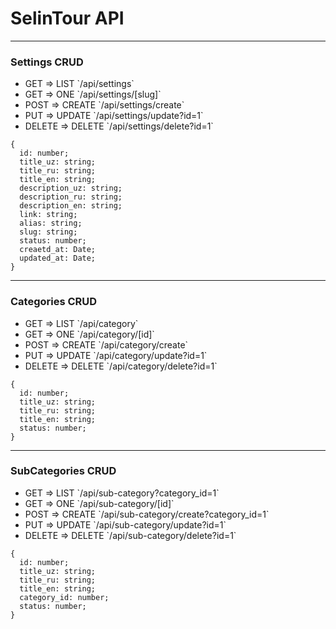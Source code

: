 # SelinTour API

<hr />

### Settings CRUD

<ul>
  <li>GET => LIST `/api/settings`</li>
  <li>GET => ONE `/api/settings/[slug]`</li>
  <li>POST => CREATE `/api/settings/create`</li>
  <li>PUT => UPDATE `/api/settings/update?id=1`</li>
  <li>DELETE => DELETE `/api/settings/delete?id=1`</li>
</ul>

```JS
{
  id: number;
  title_uz: string;
  title_ru: string;
  title_en: string;
  description_uz: string;
  description_ru: string;
  description_en: string;
  link: string;
  alias: string;
  slug: string;
  status: number;
  creaetd_at: Date;
  updated_at: Date;
}
```

<hr />

### Categories CRUD

<ul>
  <li>GET => LIST `/api/category`</li>
  <li>GET => ONE `/api/category/[id]`</li>
  <li>POST => CREATE `/api/category/create`</li>
  <li>PUT => UPDATE `/api/category/update?id=1`</li>
  <li>DELETE => DELETE `/api/category/delete?id=1`</li>
</ul>

```JS
{
  id: number;
  title_uz: string;
  title_ru: string;
  title_en: string;
  status: number;
}
```

<hr />

### SubCategories CRUD

<ul>
  <li>GET => LIST `/api/sub-category?category_id=1`</li>
  <li>GET => ONE `/api/sub-category/[id]`</li>
  <li>POST => CREATE `/api/sub-category/create?category_id=1`</li>
  <li>PUT => UPDATE `/api/sub-category/update?id=1`</li>
  <li>DELETE => DELETE `/api/sub-category/delete?id=1`</li>
</ul>

```JS
{
  id: number;
  title_uz: string;
  title_ru: string;
  title_en: string;
  category_id: number;
  status: number;
}
```
